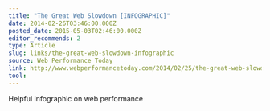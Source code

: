 ```yaml
---
title: "The Great Web Slowdown [INFOGRAPHIC]"
date: 2014-02-26T03:46:00.000Z
posted_date: 2015-05-03T02:46:00.000Z
editor_recommends: 2
type: Article
slug: links/the-great-web-slowdown-infographic
source: Web Performance Today
link: http://www.webperformancetoday.com/2014/02/25/the-great-web-slowdown-infographic/
tool:
---
```

Helpful infographic on web performance



